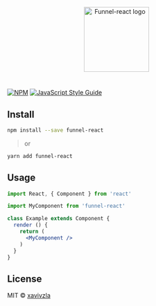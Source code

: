 <p align="center">
  <a href="https://github.com/xavivzla" rel="noopener" target="_blank"><img width="150" src="https://lh3.googleusercontent.com/C1akNLiwUPESEhu21rUYXaHIy4Kc7Y4dwOj8PMk8tdDsBQJENp8b1a8yUWev4s7IQEqMhZ8ABjWxZ-v7Uxvy=w1920-h981" alt="Funnel-react logo"></a></p>
</p>

<h1></h1>


[![NPM](https://img.shields.io/npm/v/funnel-react.svg)](https://www.npmjs.com/package/funnel-react) [![JavaScript Style Guide](https://img.shields.io/badge/code_style-standard-brightgreen.svg)](https://standardjs.com)

## Install

```bash
npm install --save funnel-react
```

> or

```bash
yarn add funnel-react
```

## Usage

```jsx
import React, { Component } from 'react'

import MyComponent from 'funnel-react'

class Example extends Component {
  render () {
    return (
      <MyComponent />
    )
  }
}
```

## License

MIT © [xavivzla](https://github.com/xavivzla)